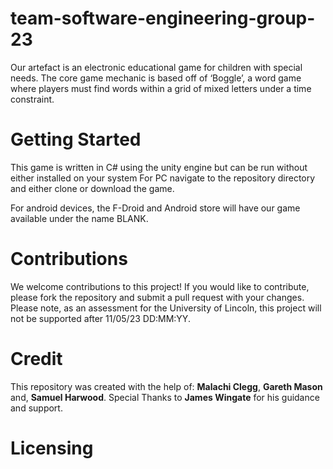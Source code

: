 # team-software-engineering-group-23
Our artefact is an electronic educational game for children with special needs. 
The core game mechanic is based off of ‘Boggle’, a word game where players must find words within a grid of mixed letters under a time constraint.



# Getting Started
This game is written in C# using the unity engine but can be run without either installed on your system
For PC navigate to the repository directory and either clone or download the game.

For android devices, the F-Droid and Android store will have our game available under the name BLANK.

# Contributions
We welcome contributions to this project! If you would like to contribute, please fork the repository and submit a pull request with your changes.
Please note, as an assessment for the University of Lincoln, this project will not be supported after 11/05/23 DD:MM:YY.

# Credit
This repository was created with the help of: **Malachi Clegg**, **Gareth Mason** and, **Samuel Harwood**.
Special Thanks to **James Wingate** for his guidance and support.

# Licensing


